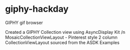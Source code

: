 # giphy-hackday
GIPHY gif browser

Created a GIPHY Collection view using AsyncDisplay Kit
/n
MosaicCollectionViewLayout - Pinterest style 2 column CollectionViewLayout sourced from the ASDK Examples
